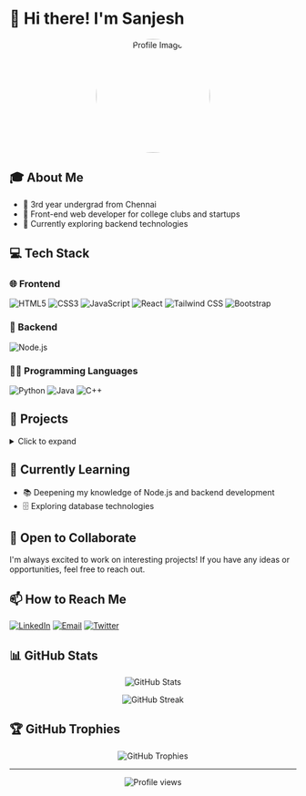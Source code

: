 # 👋 Hi there! I'm Sanjesh

<p align="center">
  <img src="![IMG_20230328_123030](https://github.com/user-attachments/assets/32a24bdb-c410-4162-ae87-52c67a9bfab4)" alt="Profile Image" width="200" height="200" style="border-radius:50%;">
</p>

## 🎓 About Me
- 🏫 3rd year undergrad from Chennai
- 💼 Front-end web developer for college clubs and startups
- 🚀 Currently exploring backend technologies

## 💻 Tech Stack

### 🌐 Frontend
![HTML5](https://img.shields.io/badge/-HTML5-E34F26?style=flat-square&logo=html5&logoColor=white)
![CSS3](https://img.shields.io/badge/-CSS3-1572B6?style=flat-square&logo=css3)
![JavaScript](https://img.shields.io/badge/-JavaScript-F7DF1E?style=flat-square&logo=javascript&logoColor=black)
![React](https://img.shields.io/badge/-React-61DAFB?style=flat-square&logo=react&logoColor=black)
![Tailwind CSS](https://img.shields.io/badge/-Tailwind_CSS-38B2AC?style=flat-square&logo=tailwind-css&logoColor=white)
![Bootstrap](https://img.shields.io/badge/-Bootstrap-7952B3?style=flat-square&logo=bootstrap&logoColor=white)

### 🔧 Backend
![Node.js](https://img.shields.io/badge/-Node.js-339933?style=flat-square&logo=node.js&logoColor=white)

### 👨‍💻 Programming Languages
![Python](https://img.shields.io/badge/-Python-3776AB?style=flat-square&logo=python&logoColor=white)
![Java](https://img.shields.io/badge/-Java-007396?style=flat-square&logo=java&logoColor=white)
![C++](https://img.shields.io/badge/-C++-00599C?style=flat-square&logo=c%2B%2B&logoColor=white)

## 🚀 Projects
<details>
  <summary>Click to expand</summary>
  
  ### Project 1
  React Based Gemini Powered Quiz Web App
  
  ### Project 2
  React Movie App
  
  ### Project 3
  Portfolio Website
</details>

## 🌱 Currently Learning
- 📚 Deepening my knowledge of Node.js and backend development
- 🗄️ Exploring database technologies

## 🤝 Open to Collaborate
I'm always excited to work on interesting projects! If you have any ideas or opportunities, feel free to reach out.

## 📫 How to Reach Me
[![LinkedIn](https://img.shields.io/badge/-LinkedIn-0077B5?style=flat-square&logo=linkedin&logoColor=white)](https://www.linkedin.com/in/sanjesh-ramesh/)
[![Email](https://img.shields.io/badge/-Email-D14836?style=flat-square&logo=gmail&logoColor=white)](mailto:sanjeshrg9@gmail.com)
[![Twitter](https://img.shields.io/badge/-Twitter-1DA1F2?style=flat-square&logo=twitter&logoColor=white)](https://twitter.com/sanjesh02540551)

## 📊 GitHub Stats
<p align="center">
  <img src="https://github-readme-stats.vercel.app/api?username=sanjesh17&show_icons=true&theme=radical" alt="GitHub Stats" />
</p>

<p align="center">
  <img src="https://github-readme-streak-stats.herokuapp.com/?user=sanjesh17&theme=radical" alt="GitHub Streak" />
</p>

## 🏆 GitHub Trophies
<p align="center">
  <img src="https://github-profile-trophy.vercel.app/?username=sanjesh17&theme=darkhub&column=7" alt="GitHub Trophies" />
</p>

---

<p align="center">
  <img src="https://komarev.com/ghpvc/?username=sanjesh17&color=blueviolet" alt="Profile views" />
</p>
